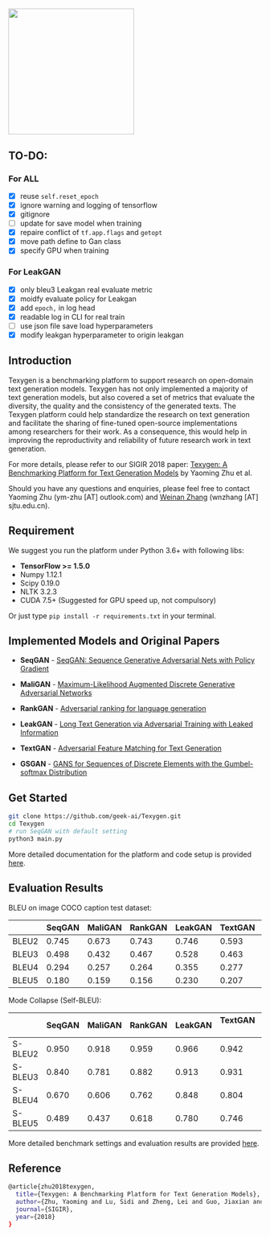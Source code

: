 <h1><img src="docs/fig/texygen-01.png" width="250"></h1>

## TO-DO:

### For ALL

- [x] reuse `self.reset_epoch`
- [x] ignore warning and logging of tensorflow
- [x] gitignore
- [ ] update for save model when training
- [x] repaire conflict of `tf.app.flags` and `getopt`
- [x] move path define to Gan class
- [x] specify GPU when training

### For LeakGAN

- [x] only bleu3 Leakgan real evaluate metric
- [x] moidfy evaluate policy for Leakgan
- [x] add `epoch,` in log head
- [x] readable log in CLI for real train
- [ ] use json file save load hyperparameters
- [x] modify leakgan hyperparameter to origin leakgan

## Introduction

Texygen is a benchmarking platform to support research on open-domain text generation models. Texygen has not only implemented a majority of text generation models, but also covered a set of metrics that evaluate the diversity, the quality and the consistency of the generated texts. The Texygen platform could help standardize the research on text generation and facilitate the sharing of fine-tuned open-source implementations among researchers for their work.  As a consequence, this would help in improving the reproductivity and reliability of future research work in text generation.

For more details, please refer to our SIGIR 2018 paper: [Texygen: A Benchmarking Platform for Text Generation Models](https://arxiv.org/abs/1802.01886) by Yaoming Zhu et al.

Should you have any questions and enquiries, please feel free to contact Yaoming Zhu (ym-zhu [AT] outlook.com) and [Weinan Zhang](http://wnzhang.net) (wnzhang [AT] sjtu.edu.cn).

## Requirement
We suggest you run the platform under Python 3.6+ with following libs:
* **TensorFlow >= 1.5.0**
* Numpy 1.12.1
* Scipy 0.19.0
* NLTK 3.2.3
* CUDA 7.5+ (Suggested for GPU speed up, not compulsory)    

Or just type `pip install -r requirements.txt` in your terminal.

## Implemented Models and Original Papers

* **SeqGAN** -  [SeqGAN: Sequence Generative Adversarial Nets with Policy Gradient](https://arxiv.org/abs/1609.05473)

* **MaliGAN** - [Maximum-Likelihood Augmented Discrete Generative Adversarial Networks](https://arxiv.org/abs/1702.07983)

* **RankGAN** - [Adversarial ranking for language generation](http://papers.nips.cc/paper/6908-adversarial-ranking-for-language-generation)

* **LeakGAN** - [Long Text Generation via Adversarial Training with Leaked Information](https://arxiv.org/abs/1709.08624)

* **TextGAN** - [Adversarial Feature Matching for Text Generation](https://arxiv.org/abs/1706.03850)
 
* **GSGAN** - [GANS for Sequences of Discrete Elements with the Gumbel-softmax Distribution](https://arxiv.org/abs/1611.04051)


## Get Started

```bash
git clone https://github.com/geek-ai/Texygen.git
cd Texygen
# run SeqGAN with default setting
python3 main.py
```
More detailed documentation for the platform and code setup is provided [here](docs/doc.md).


## Evaluation Results

BLEU on image COCO caption test dataset:

|       | SeqGAN | MaliGAN | RankGAN | LeakGAN | TextGAN      | MLE |
|-------|--------|---------|---------|---------|--------------|--------------|
| BLEU2 | 0.745  | 0.673   | 0.743   | 0.746   | 0.593        | 0.731        |
| BLEU3 | 0.498  | 0.432   | 0.467   | 0.528   | 0.463        | 0.497        |
| BLEU4 | 0.294  | 0.257   | 0.264   | 0.355   | 0.277        | 0.305        |
| BLEU5 | 0.180  | 0.159   | 0.156   | 0.230   | 0.207        | 0.189        |

Mode Collapse (Self-BLEU):

|            | SeqGAN | MaliGAN | RankGAN | LeakGAN | TextGAN       | MLE  |
|------------|--------|---------|---------|---------|---------------|--------------|
| S-BLEU2      | 0.950  | 0.918   | 0.959   | 0.966   | 0.942         |0.916         |
| S-BLEU3      | 0.840  | 0.781   | 0.882   | 0.913   | 0.931         |0.769         |
| S-BLEU4      | 0.670  | 0.606   | 0.762   | 0.848   | 0.804         |0.583         |
| S-BLEU5      | 0.489  | 0.437   | 0.618   | 0.780   | 0.746         |0.408         |

More detailed benchmark settings and evaluation results are provided [here](docs/evaluation.md).

## Reference
```bash
@article{zhu2018texygen,
  title={Texygen: A Benchmarking Platform for Text Generation Models},
  author={Zhu, Yaoming and Lu, Sidi and Zheng, Lei and Guo, Jiaxian and Zhang, Weinan and Wang, Jun and Yu, Yong},
  journal={SIGIR},
  year={2018}
}
```

